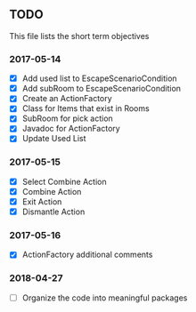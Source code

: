 ## TODO ##
 This file lists the short term objectives

### 2017-05-14 ###
 - [x] Add used list to EscapeScenarioCondition
 - [x] Add subRoom to EscapeScenarioCondition
 - [x] Create an ActionFactory
 - [x] Class for Items that exist in Rooms
 - [x] SubRoom for pick action
 - [x] Javadoc for ActionFactory
 - [x] Update Used List

### 2017-05-15 ###
 - [x] Select Combine Action
 - [x] Combine Action
 - [x] Exit Action
 - [x] Dismantle Action

### 2017-05-16 ###
 - [x] ActionFactory additional comments


### 2018-04-27 ###
 - [ ] Organize the code into meaningful packages
